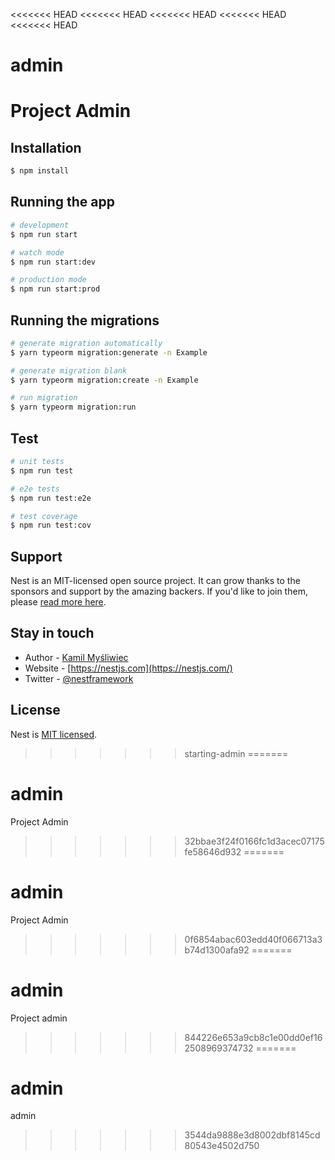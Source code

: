 <<<<<<< HEAD
<<<<<<< HEAD
<<<<<<< HEAD
<<<<<<< HEAD
<<<<<<< HEAD
# admin
Project Admin
=======

## Installation

```bash
$ npm install
```

## Running the app

```bash
# development
$ npm run start

# watch mode
$ npm run start:dev

# production mode
$ npm run start:prod
```

## Running the migrations

```bash
# generate migration automatically
$ yarn typeorm migration:generate -n Example

# generate migration blank
$ yarn typeorm migration:create -n Example

# run migration
$ yarn typeorm migration:run
```

## Test

```bash
# unit tests
$ npm run test

# e2e tests
$ npm run test:e2e

# test coverage
$ npm run test:cov
```

## Support

Nest is an MIT-licensed open source project. It can grow thanks to the sponsors and support by the amazing backers. If you'd like to join them, please [read more here](https://docs.nestjs.com/support).

## Stay in touch

- Author - [Kamil Myśliwiec](https://kamilmysliwiec.com)
- Website - [https://nestjs.com](https://nestjs.com/)
- Twitter - [@nestframework](https://twitter.com/nestframework)

## License

Nest is [MIT licensed](LICENSE).
>>>>>>> starting-admin
=======
# admin
Project Admin
>>>>>>> 32bbae3f24f0166fc1d3acec07175fe58646d932
=======
# admin
Project Admin
>>>>>>> 0f6854abac603edd40f066713a3b74d1300afa92
=======
# admin
Project admin
>>>>>>> 844226e653a9cb8c1e00dd0ef162508969374732
=======
# admin
admin
>>>>>>> 3544da9888e3d8002dbf8145cd80543e4502d750
